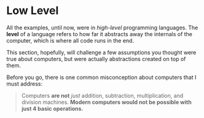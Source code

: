 # Low Level
All the examples, until now, were in *high-level* programming languages. The **level** of a language refers to how far it abstracts away the internals of the computer, which is where all code runs in the end.

This section, hopefully, will challenge a few assumptions you thought were true about computers, but were actually abstractions created on top of them.

Before you go, there is one common misconception about computers that I must address:
> Computers **are not** *just* addition, subtraction, multiplication, and division machines. **Modern computers would not be possible with just 4 basic operations.**